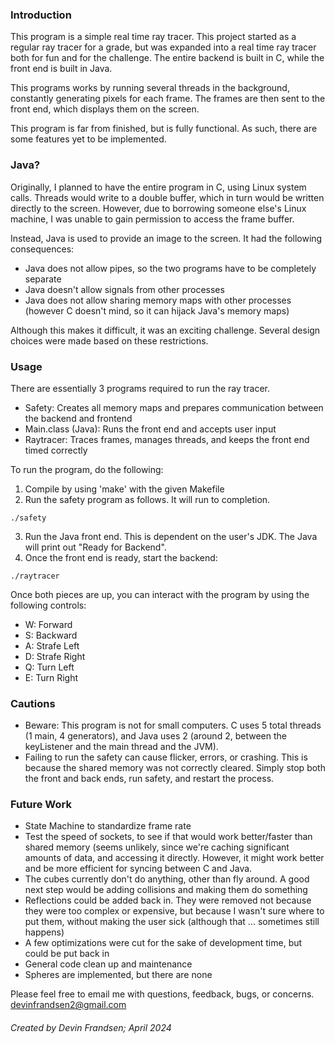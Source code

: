 
### Introduction

This program is a simple real time ray tracer. This project started as a regular ray tracer for a grade, but was expanded into a real time ray tracer both for fun and for the challenge. The entire backend is built in C, while the front end is built in Java.

This programs works by running several threads in the background, constantly generating pixels for each frame. The frames are then sent to the front end, which displays them on the screen.

This program is far from finished, but is fully functional. As such, there are some features yet to be implemented.

### Java?

Originally, I planned to have the entire program in C, using Linux system calls. Threads would write to a double buffer, which in turn would be written directly to the screen. However, due to borrowing someone else's Linux machine, I was unable to gain permission to access the frame buffer.

Instead, Java is used to provide an image to the screen. It had the following consequences:
- Java does not allow pipes, so the two programs have to be completely separate
- Java doesn't allow signals from other processes
- Java does not allow sharing memory maps with other processes (however C doesn't mind, so it can hijack Java's memory maps)

Although this makes it difficult, it was an exciting challenge. Several design choices were made based on these restrictions.

### Usage

There are essentially 3 programs required to run the ray tracer.
- Safety: Creates all memory maps and prepares communication between the backend and frontend
- Main.class (Java): Runs the front end and accepts user input
- Raytracer: Traces frames, manages threads, and keeps the front end timed correctly

To run the program, do the following:
1. Compile by using 'make' with the given Makefile
2. Run the safety program as follows. It will run to completion.
```
./safety
 ```
3. Run the Java front end. This is dependent on the user's JDK. The Java will print out "Ready for Backend".
4. Once the front end is ready, start the backend:
```
./raytracer
 ```

Once both pieces are up, you can interact with the program by using the following controls:
- W: Forward
- S: Backward
- A: Strafe Left
- D: Strafe Right
- Q: Turn Left
- E: Turn Right

### Cautions

- Beware: This program is not for small computers. C uses 5 total threads (1 main, 4 generators), and Java uses 2 (around 2, between the keyListener and the main thread and the JVM).
- Failing to run the safety can cause flicker, errors, or crashing. This is because the shared memory was not correctly cleared. Simply stop both the front and back ends, run safety, and restart the process.

### Future Work

- State Machine to standardize frame rate
- Test the speed of sockets, to see if that would work better/faster than shared memory (seems unlikely, since we're caching significant amounts of data, and accessing it directly. However, it might work better and be more efficient for syncing between C and Java.
- The cubes currently don't do anything, other than fly around. A good next step would be adding collisions and making them do something
- Reflections could be added back in. They were removed not because they were too complex or expensive, but because I wasn't sure where to put them, without making the user sick (although that ... sometimes still happens)
- A few optimizations were cut for the sake of development time, but could be put back in
- General code clean up and maintenance
- Spheres are implemented, but there are none

Please feel free to email me with questions, feedback, bugs, or concerns.
devinfrandsen2@gmail.com

###### Created by Devin Frandsen; April 2024
